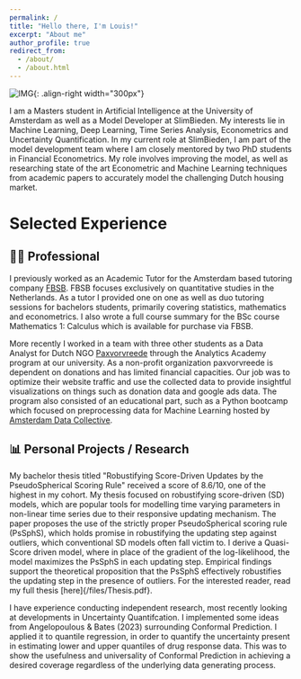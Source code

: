 ```yaml
---
permalink: /
title: "Hello there, I'm Louis!"
excerpt: "About me"
author_profile: true
redirect_from: 
  - /about/
  - /about.html
---
```


![IMG](/images/DALL·E%202024-02-05%2018.56.33%20-%20Illustrate%20a%20meme%20featuring%20a%20cartoonish%20robot%20with%20an%20expression%20of%20relief%20on%20its%20face.%20The%20robot,%20designed%20with%20a%20futuristic%20yet%20friendly%20appearance%20copy.jpg){: .align-right width="300px"}

I am a Masters student in Artificial Intelligence at the University of Amsterdam as well as a Model Developer at SlimBieden. My interests lie in Machine Learning, Deep Learning, Time Series Analysis, Econometrics and Uncertainty Quantification. In my current role at SlimBieden, I am part of the model development team where I am closely mentored by two PhD students in Financial Econometrics. My role involves improving the model, as well as researching state of the art Econometric and Machine Learning techniques from academic papers to accurately model the challenging Dutch housing market. 

# Selected Experience 

## 👷‍♂️ Professional 

I previously worked as an Academic Tutor for the Amsterdam based tutoring company [FBSB](https://www.fbsb.nl/). FBSB focuses exclusively on quantitative studies in the Netherlands. As a tutor I provided one on one as well as duo tutoring sessions for bachelors students, primarily covering statistics, mathematics and econometrics. I also wrote a full course summary for the BSc course Mathematics 1: Calculus which is available for purchase via FBSB. 

More recently I worked in a team with three other students as a Data Analyst for Dutch NGO [Paxvorvreede](https://paxvoorvrede.nl/) through the Analytics Academy program at our university. As a non-profit organization paxvorvreede is dependent on donations and has limited financial capacities. Our job was to optimize their website traffic and use the collected data to provide insightful visualizations on things such as donation data and google ads data. The program also consisted of an educational part, such as a Python bootcamp which focused on preprocessing data for Machine Learning hosted by [Amsterdam Data Collective](https://amsterdamdatacollective.com/).

## 📊 Personal Projects / Research 

My bachelor thesis titled "Robustifying Score-Driven Updates by the PseudoSpherical Scoring Rule" received a score of 8.6/10, one of the highest in my cohort. My thesis focused on robustifying score-driven (SD) models, which are popular tools for modelling time varying parameters in non-linear time series due to their responsive updating mechanism. The paper proposes the use of the strictly proper PseudoSpherical scoring rule (PsSphS), which holds promise in robustifying the updating step against outliers, which conventional SD models often fall victim to. I derive a Quasi-Score driven model, where in place of the gradient of the log-likelihood, the model maximizes the PsSphS in each updating step. Empirical findings support the theoretical proposition that the PsSphS effectively robustifies the updating step in the presence of outliers. For the interested reader, read my full thesis [here]{/files/Thesis.pdf}.

I have experience conducting independent research, most recently looking at developments in Uncertainty Quantifcation. I implemented some ideas from Angelopoulous & Bates (2023) surrounding Conformal Prediction. I applied it to quantile regression, in order to quantify the uncertainty present in estimating lower and upper quantiles of drug response data. This was to show the usefulness and universality of Conformal Prediction in achieving a desired coverage regardless of the underlying data generating process.








